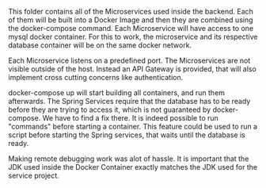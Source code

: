 This folder contains all of the Microservices used inside the backend.
Each of them will be built into a Docker Image and then they are combined using the
docker-compose command.
Each Microservice will have access to one mysql docker container.
For this to work, the microservice and its respective database container will be on the same docker network.

Each Microservice listens on a predefined port.
The Microservices are not visible outside of the host. Instead an API Gateway is provided, that will also implement cross cutting concerns like authentication.

docker-compose up will start building all containers, and run them afterwards.
The Spring Services require that the database has to be ready before they are trying to access it, which is not guaranteed by docker-compose.
We have to find a fix there. It is indeed possible to run "commands" before starting a container. This feature could be used to run a script before starting
the Spring services, that waits until the database is ready.

Making remote debugging work was alot of hassle.
It is important that the JDK used inside the Docker Container exactly matches the JDK used for the service project.